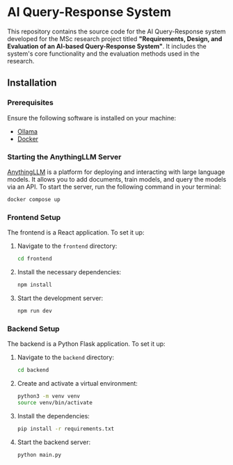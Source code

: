 
# AI Query-Response System

This repository contains the source code for the AI Query-Response system developed for the MSc research project titled **"Requirements, Design, and Evaluation of an AI-based Query-Response System"**. It includes the system's core functionality and the evaluation methods used in the research.

## Installation

### Prerequisites

Ensure the following software is installed on your machine:

- [Ollama](https://ollama.com/download)
- [Docker](https://docs.docker.com/get-docker/)

### Starting the AnythingLLM Server

[AnythingLLM](https://anythingllm.com) is a platform for deploying and interacting with large language models. It allows you to add documents, train models, and query the models via an API. To start the server, run the following command in your terminal:

```bash
docker compose up
```

### Frontend Setup

The frontend is a React application. To set it up:

1. Navigate to the `frontend` directory:
    ```bash
    cd frontend
    ```
2. Install the necessary dependencies:
    ```bash
    npm install
    ```
3. Start the development server:
    ```bash
    npm run dev
    ```

### Backend Setup

The backend is a Python Flask application. To set it up:

1. Navigate to the `backend` directory:
    ```bash
    cd backend
    ```
2. Create and activate a virtual environment:
    ```bash
    python3 -m venv venv
    source venv/bin/activate
    ```
3. Install the dependencies:
    ```bash
    pip install -r requirements.txt
    ```
4. Start the backend server:
    ```bash
    python main.py
    ```

